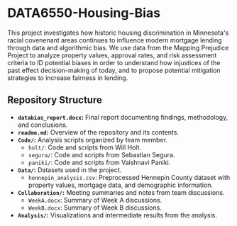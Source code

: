 # DATA6550-Housing-Bias

This project investigates how historic housing discrimination in Minnesota's racial covenenant areas continues to influence modern mortgage lending through data and algorithmic bias. We use data from the Mapping Prejudice Project to analyze property values, approval rates, and risk assessment criteria to ID potential biases in order to understand how injustices of the past effect decision-making of today, and to propose potential mitigation strategies to increase fairness in lending.

## Repository Structure

- **`databias_report.docx`:** Final report documenting findings, methodology, and conclusions.
- **`readme.md`:** Overview of the repository and its contents.
- **`Code/`:** Analysis scripts organized by team member.
  - `holt/`: Code and scripts from Will Holt.
  - `segura/`: Code and scripts from Sebastian Segura.
  - `paniki/`: Code and scripts from Vaishnavi Paniki.
- **`Data/`:** Datasets used in the project.
  - `hennepin_analysis.csv`: Preprocessed Hennepin County dataset with property values, mortgage data, and demographic information.
- **`Collaboration/`:** Meeting summaries and notes from team discussions.
  - `WeekA.docx`: Summary of Week A discussions.
  - `WeekB.docx`: Summary of Week B discussions.
- **`Analysis/`:** Visualizations and intermediate results from the analysis.
